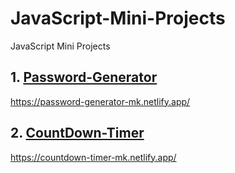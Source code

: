 # JavaScript-Mini-Projects
JavaScript Mini Projects

## 1. [Password-Generator](https://github.com/mohitkhedkar/JavaScript-Mini-Projects/tree/master/Password-Generator)
https://password-generator-mk.netlify.app/


## 2. [CountDown-Timer](https://github.com/mohitkhedkar/JavaScript-Mini-Projects/tree/master/CountDown%20Timer)
https://countdown-timer-mk.netlify.app/
